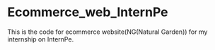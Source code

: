 # Ecommerce_web_InternPe
This is the code for ecommerce website(NG(Natural Garden)) for my internship on InternPe.
